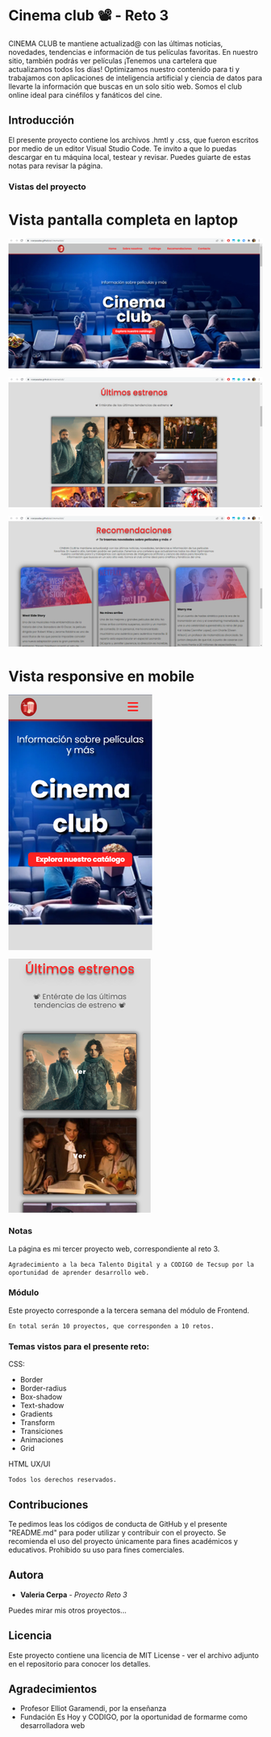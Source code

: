 # Cinema club 📽 - Reto 3 

CINEMA CLUB te mantiene actualizad@ con las últimas noticias, novedades, tendencias e información de tus películas favoritas. En nuestro sitio, también podrás ver películas ¡Tenemos una cartelera que actualizamos todos los días! Optimizamos nuestro contenido para ti y trabajamos con aplicaciones de inteligencia artificial y ciencia de datos para llevarte la información que buscas en un solo sitio web. Somos el club online ideal para cinéfilos y fanáticos del cine.

## Introducción

El presente proyecto contiene los archivos .hmtl y .css, que fueron escritos por medio de un editor Visual Studio Code.
Te invito a que lo puedas descargar en tu máquina local, testear y revisar. Puedes guiarte de estas notas para revisar la página.

### Vistas del proyecto

# Vista pantalla completa en laptop

![alt text](https://github.com/vcerpasalas/cinemaclub/blob/7a16b6628fc9ba90217459c80a29ee8f77630d1f/img/vista%20completa.png)

![alt text](https://github.com/vcerpasalas/cinemaclub/blob/7a16b6628fc9ba90217459c80a29ee8f77630d1f/img/vista%20completa%202.png)

![alt text](https://github.com/vcerpasalas/cinemaclub/blob/7a16b6628fc9ba90217459c80a29ee8f77630d1f/img/vista%20completa%203.png)

# Vista responsive en mobile

![alt text](https://github.com/vcerpasalas/cinemaclub/blob/7a16b6628fc9ba90217459c80a29ee8f77630d1f/img/responsive%20mobile%201.png)

![alt text](https://github.com/vcerpasalas/cinemaclub/blob/7a16b6628fc9ba90217459c80a29ee8f77630d1f/img/responsive%20mobile%202.png)

### Notas

La página es mi tercer proyecto web, correspondiente al reto 3.

```
Agradecimiento a la beca Talento Digital y a CODIGO de Tecsup por la oportunidad de aprender desarrollo web.
```

### Módulo

Este proyecto corresponde a la tercera semana del módulo de Frontend.

```
En total serán 10 proyectos, que corresponden a 10 retos.
```

### Temas vistos para el presente reto:

CSS:
- Border
- Border-radius
- Box-shadow
- Text-shadow
- Gradients
- Transform
- Transiciones
- Animaciones
- Grid

HTML
UX/UI

```
Todos los derechos reservados.
```

## Contribuciones

Te pedimos leas los códigos de conducta de GitHub y el presente "README.md" para poder utilizar y contribuir con el proyecto. Se recomienda el uso del proyecto únicamente para fines académicos y educativos. Prohibido su uso para fines comerciales.

## Autora

* **Valeria Cerpa** - *Proyecto Reto 3*

Puedes mirar mis otros proyectos...

## Licencia

Este proyecto contiene una licencia de MIT License - ver el archivo adjunto en el repositorio para conocer los detalles.

## Agradecimientos

* Profesor Elliot Garamendi, por la enseñanza
* Fundación Es Hoy y CODIGO, por la oportunidad de formarme como desarrolladora web
